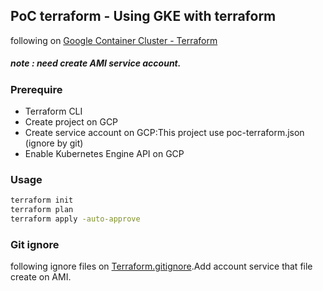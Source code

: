 ## PoC terraform - Using GKE with terraform
following on [Google Container Cluster - Terraform](https://www.terraform.io/docs/providers/google/r/container_cluster.html)

##### note : need create AMI service account.
### Prerequire
- Terraform CLI
- Create project on GCP
- Create service account on GCP:This project use poc-terraform.json (ignore by git)
- Enable Kubernetes Engine API on GCP


### Usage
```bash
terraform init
terraform plan
terraform apply -auto-approve
```

### Git ignore
following ignore files on [Terraform.gitignore](https://github.com/github/gitignore/blob/master/Terraform.gitignore).Add account service that file create on AMI.

